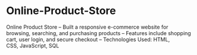 # Online-Product-Store
Online Product Store – Built a responsive e-commerce website for browsing, searching, and purchasing products – Features include shopping cart, user login, and secure checkout – Technologies Used: HTML, CSS, JavaScript, SQL
